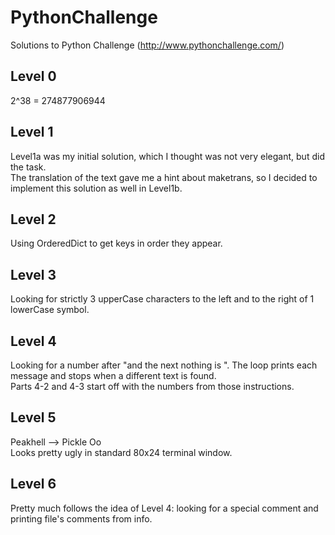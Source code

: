PythonChallenge
===============

Solutions to Python Challenge (http://www.pythonchallenge.com/)

## Level 0
2^38 = 274877906944

## Level 1
Level1a was my initial solution, which I thought was not very elegant, but did the task.  
The translation of the text gave me a hint about maketrans, so I decided to implement this solution as well in Level1b.

## Level 2
Using OrderedDict to get keys in order they appear.

## Level 3
Looking for strictly 3 upperCase characters to the left and to the right of 1 lowerCase symbol.

## Level 4
Looking for a number after "and the next nothing is ". The loop prints each message and stops when a different text is found.  
Parts 4-2 and 4-3 start off with the numbers from those instructions. 

## Level 5
Peakhell --> Pickle Oo  
Looks pretty ugly in standard 80x24 terminal window.

## Level 6
Pretty much follows the idea of Level 4: looking for a special comment and printing file's comments from info.